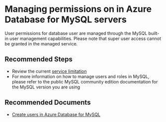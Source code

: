 <properties
    pageTitle="Managing permissions in Azure Database for MySQL servers"
    description="Managing permissions in Azure Database for MySQL servers"
    service="microsoft.dbformysql"
    resource="servers"
    authors="jan-eng"
    ms.author="janeng"
    displayOrder="430"
    selfHelpType="generic"
    supportTopicIds="32640062"
    resourceTags="servers, databases"
    productPesIds="16221"
    cloudEnvironments="public"
    articleId="1914abe8-9057-40cd-a970-b67c9cf10fd2"
/>

# Managing permissions on in Azure Database for MySQL servers

User permissions for database user are managed through the MySQL built-in user management capabilities. Please note that super user access cannot be granted in the managed service.

## **Recommended Steps**

* Review the current [service limitation](https://docs.microsoft.com/azure/mysql/concepts-limits)
* For more information on how to manage users and roles in MySQL, please refer to the public MySQL community edition documentation for the MySQL version you are using

## **Recommended Documents**

* [Create users in Azure Database for MySQL](https://docs.microsoft.com/azure/mysql/howto-create-users)
